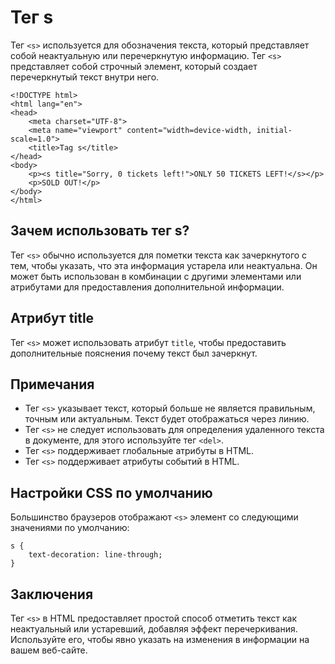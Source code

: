 # Тег s

Тег ``<s>`` используется для обозначения текста, который представляет собой неактуальную или перечеркнутую информацию. Тег ``<s>`` представляет собой строчный элемент, который создает перечеркнутый текст внутри него.

```
<!DOCTYPE html>
<html lang="en">
<head>
    <meta charset="UTF-8">
    <meta name="viewport" content="width=device-width, initial-scale=1.0">
    <title>Tag s</title>
</head>
<body>
    <p><s title="Sorry, 0 tickets left!">ONLY 50 TICKETS LEFT!</s></p>
    <p>SOLD OUT!</p>
</body>
</html>
```

## Зачем использовать тег s?

Тег ``<s>`` обычно используется для пометки текста как зачеркнутого с тем, чтобы указать, что эта информация устарела или неактуальна. Он может быть использован в комбинации с другими элементами или атрибутами для предоставления дополнительной информации.

## Атрибут title

Тег ``<s>`` может использовать атрибут ``title``, чтобы предоставить дополнительные пояснения почему текст был зачеркнут.

## Примечания

- Тег ``<s>`` указывает текст, который больше не является правильным, точным или актуальным. Текст будет отображаться через линию.
- Тег ``<s>`` не следует использовать для определения удаленного текста в документе, для этого используйте тег ``<del>``.
- Тег ``<s>`` поддерживает глобальные атрибуты в HTML.
- Тег ``<s>`` поддерживает атрибуты событий в HTML.

## Настройки CSS по умолчанию

Большинство браузеров отображают ``<s>`` элемент со следующими значениями по умолчанию:

```
s {
    text-decoration: line-through;
}
```

## Заключения

Тег ``<s>`` в HTML предоставляет простой способ отметить текст как неактуальный или устаревший, добавляя эффект перечеркивания. Используйте его, чтобы явно указать на изменения в информации на вашем веб-сайте.